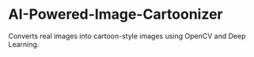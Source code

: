 # AI-Powered-Image-Cartoonizer
Converts real images into cartoon-style images using OpenCV and Deep Learning.
